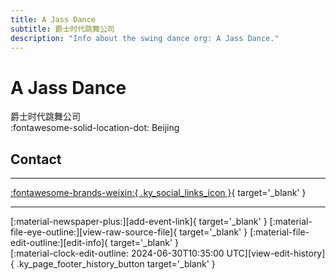 ```yaml
---
title: A Jass Dance
subtitle: 爵士时代跳舞公司
description: "Info about the swing dance org: A Jass Dance."
---
```


# A Jass Dance

爵士时代跳舞公司  
:fontawesome-solid-location-dot: Beijing  


## Contact


---

 [:fontawesome-brands-weixin:{ .ky_social_links_icon }](# "AJassDance"){ target='_blank' }

---

<div class="ky_page_footer" markdown>
<div class="ky_page_footer_trailing" markdown="span">
[:material-newspaper-plus:][add-event-link]{ target='_blank' }
[:material-file-eye-outline:][view-raw-source-file]{ target='_blank' }
[:material-file-edit-outline:][edit-info]{ target='_blank' }
</div>
<div class="ky_page_footer_leading" markdown="span">
[:material-clock-edit-outline: 2024-06-30T10:35:00 UTC][view-edit-history]{ .ky_page_footer_history_button target='_blank' }
</div>
</div>

[add-event-link]: https://github.com/swingdance/events/issues/new?assignees=&labels=add+event&projects=&template=02-add_entity.yml&title=%5Bzh_CN%5D%20%3CName%3E&region=zh_CN&province=Beijing&city=Beijing&org_id=a-jass-dance "Add Event"
[view-raw-source-file]: https://github.com/swingdance/orgs/blob/main/zh_CN/a-jass-dance.json "View Raw Source File"
[edit-info]: https://github.com/swingdance/orgs/issues/new?assignees=&labels=update+org&projects=&template=03-update_entity.yml&title=%5Bzh_CN%5D%20A%20Jass%20Dance&region=zh_CN&id=a-jass-dance&name=A%20Jass%20Dance "Edit Info"

[view-edit-history]: https://github.com/swingdance/orgs/commits/main/zh_CN/a-jass-dance.json "View Edit History"
